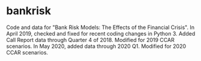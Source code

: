 # bankrisk
Code and data for "Bank Risk Models: The Effects of the Financial Crisis".
In April 2019, checked and fixed for recent coding changes in Python 3.  Added Call Report data through Quarter 4 of 2018.  Modified for 2019 CCAR scenarios. 
In May 2020, added data through 2020 Q1. Modified for 2020 CCAR scenarios.